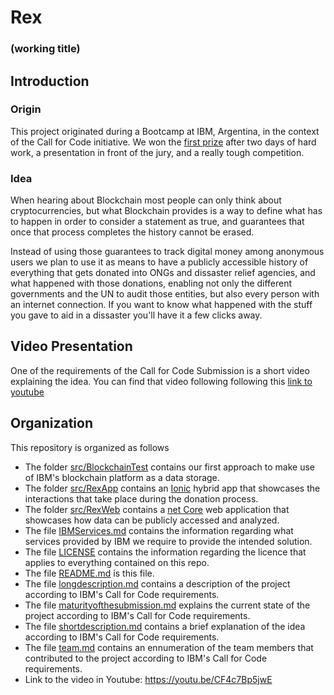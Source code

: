 # Rex
### (working title)

## Introduction
### Origin
This project originated during a Bootcamp at IBM, Argentina, in the context of the Call for Code initiative. 
We won the [first prize](https://twitter.com/IBMArgentina/status/1154150754816602117) after two days of hard work, a presentation in front of the jury, and a really tough competition.
### Idea
When hearing about Blockchain most people can only think about cryptocurrencies, but what Blockchain provides is a way to define what has to happen in order to consider a statement as true, and guarantees that once that process completes the history cannot be erased. 

Instead of using those guarantees to track digital money among anonymous users we plan to use it as means to have a publicly accessible history of everything that gets donated into ONGs and dissaster relief agencies, and what happened with those donations, enabling not only the different governments and the UN to audit those entities, but also every person with an internet connection. If you want to know what happened with the stuff you gave to aid in a dissaster you'll have it a few clicks away.

## Video Presentation
One of the requirements of the Call for Code Submission is a short video explaining the idea.
You can find that video following following this [link to youtube](https://www.youtube.com/watch?v=CF4c7Bp5jwE)

## Organization
This repository is organized as follows
* The folder [src/BlockchainTest](/src/BlockchainTest) contains our first approach to make use of IBM's blockchain platform as a data storage.
* The folder [src/RexApp](/src/RexApp) contains an [Ionic](https://ionicframework.com/) hybrid app that showcases the interactions that take place during the donation process.
* The folder [src/RexWeb](/src/RexWeb) contains a [net Core](https://dotnet.microsoft.com/) web application that showcases how data can be publicly accessed and analyzed.
* The file [IBMServices.md](IBMServices.md) contains the information regarding what services provided by IBM we require to provide the intended solution.
* The file [LICENSE](LICNSE) contains the information regarding the licence that applies to everything contained on this repo.
* The file [README.md](README.md) is this file.
* The file [longdescription.md](longdescription.md) contains a description of the project according to IBM's Call for Code requirements.
* The file [maturityofthesubmission.md](maturityofthesubmission.md) explains the current state of the project according to IBM's Call for Code requirements.
* The file [shortdescription.md](shortdescription.md) contains a brief explanation of the idea according to IBM's Call for Code requirements.
* The file [team.md](team.md) contains an ennumeration of the team members that contributed to the project according to IBM's Call for Code requirements.
* Link to the video in Youtube: https://youtu.be/CF4c7Bp5jwE
